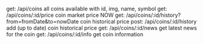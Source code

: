 get:  /api/coins   all coins available with id, img, name, symbol
get:  /api/coins/:id/price  coin market price NOW
get:  /api/coins/:id/history?from=fromDate&to=nowDate coin historical price
post: /api/coins/:id/history add (up to date) coin historical price
get: /api/coins/:id/news   get latest news for the coin 
get: /api/coins/:id/info   get coin information

  